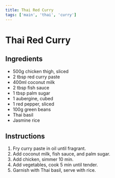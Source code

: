 ```yaml
---
title: Thai Red Curry
tags: ['main', 'thai', 'curry']
---
```


# Thai Red Curry

## Ingredients
- 500g chicken thigh, sliced
- 2 tbsp red curry paste
- 400ml coconut milk
- 2 tbsp fish sauce
- 1 tbsp palm sugar
- 1 aubergine, cubed
- 1 red pepper, sliced
- 100g green beans
- Thai basil
- Jasmine rice

## Instructions
1. Fry curry paste in oil until fragrant.
2. Add coconut milk, fish sauce, and palm sugar.
3. Add chicken, simmer 10 min.
4. Add vegetables, cook 5 min until tender.
5. Garnish with Thai basil, serve with rice. 